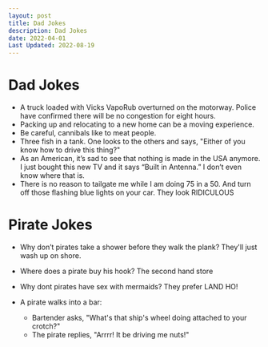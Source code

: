 ```yaml
---
layout: post
title: Dad Jokes
description: Dad Jokes
date: 2022-04-01
Last Updated: 2022-08-19
---
```


# Dad Jokes

* A truck loaded with Vicks VapoRub overturned on the motorway. Police have confirmed there will be no congestion for eight hours.
* Packing up and relocating to a new home can be a moving experience.
* Be careful, cannibals like to meat people.
* Three fish in a tank. One looks to the others and says, "Either of you know how to drive this thing?"
* As an American, it’s sad to see that nothing is made in the USA anymore.  I just bought this new TV and it says “Built in Antenna.” I don’t even know where that is.
* There is no reason to tailgate me while I am doing 75 in a 50. And turn off those flashing blue lights on your car. They look RIDICULOUS

# Pirate Jokes

* Why don’t pirates take a shower before they walk the plank? They'll just wash up on shore.
* Where does a pirate buy his hook?  The second hand store
* Why dont pirates have sex with mermaids? They prefer LAND HO!

* A pirate walks into a bar:
    * Bartender asks, "What's that ship's wheel doing attached to your crotch?"
    * The pirate replies, "Arrrr! It be driving me nuts!"